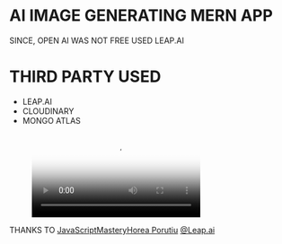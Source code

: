 # AI IMAGE GENERATING MERN APP

SINCE, OPEN AI WAS NOT FREE
USED LEAP.AI

# THIRD PARTY USED

- LEAP.AI
- CLOUDINARY
- MONGO ATLAS

<figure class="video_container">
  <video controls="true" allowfullscreen="true" poster="path/to/poster_image.png">
    <source src="Dall-E 2.0 - Google Chrome 2023-08-15 15-58-28.mp4" type="video/mp4">    
  </video>
</figure>

THANKS TO
[JavaScriptMastery](https://www.youtube.com/watch?v=EyIvuigqDoA)[Horea Porutiu](https://www.youtube.com/watch?v=Lznb3jlALj8) [@Leap.ai](https://tryleap.ai/)
